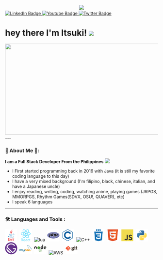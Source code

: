 <div id="header" align="center">
  <img src="https://cdn.discordapp.com/attachments/776228439006248960/1331746013106540665/hmmm.jpg?ex=6792bca0&is=67916b20&hm=ba56b7e959b030df11cd1220695b04245f0a571b07f5ae3ebfcd12e3dd216883&" width="100"/>
</div>
<div id="badges">
  <a href="https://www.twitch.tv/Icyunspeakable">
    <img src="https://img.shields.io/badge/twitch-purple?style=for-the-badge&logo=twitch&logoColor=white" alt="LinkedIn Badge"/>
  </a>
  <a href="https://www.youtube.com/@icyunspeakable">
    <img src="https://img.shields.io/badge/YouTube-red?style=for-the-badge&logo=youtube&logoColor=white" alt="Youtube Badge"/>
  </a>
  <a href="https://x.com/Icyunspeakable">
    <img src="https://img.shields.io/badge/Twitter-blue?style=for-the-badge&logo=twitter&logoColor=white" alt="Twitter Badge"/>
  </a>
</div>
<h1>
  hey there I'm Itsuki!
  <img src="https://media.giphy.com/media/hvRJCLFzcasrR4ia7z/giphy.gif" width="30px"/>
</h1>
<div align="center">
  <img src="https://i.giphy.com/jAe22Ec5iICCk.webp" width="600" height="300"/>
</div>
---

### 💮 About Me 💮:
**I am a Full Stack Developer From the Philippines** <img src="https://media3.giphy.com/media/v1.Y2lkPTc5MGI3NjExcmtzcXQ3cmc3NHlldzB1ZHF6eDY4MzIzcmd3MjVscDd5ZzBtYWZ3ciZlcD12MV9pbnRlcm5hbF9naWZfYnlfaWQmY3Q9Zw/auNKlB8HFodib8y2Ll/giphy.gif" width="30">
  - I First started programming back in 2016 with Java (it is still my favorite coding language to this day)
  - I have a very mixed background (I'm filipino, black, chinese, italian, and have a Japanese uncle)
  - I enjoy reading, writing, coding, watching anime, playing games (JRPGS, MMORPGS, Rhythm Games(SDVX, OSU!, QUAVER), etc)
  - I speak 6 languages
---

### :hammer_and_wrench: Languages and Tools :
  <div>
  <img src="https://github.com/devicons/devicon/blob/master/icons/java/java-original-wordmark.svg" title="Java" alt="Java" width="40" height="40"/>&nbsp;
  <img src="https://github.com/devicons/devicon/blob/master/icons/react/react-original-wordmark.svg" title="React" alt="React" width="40" height="40"/>&nbsp;
  <img src="https://github.com/devicons/devicon/blob/master/icons//.svg" title="lua" alt="lua" width="40" height="40"/>&nbsp;
  <img src="https://github.com/devicons/devicon/blob/master/icons/php/php-original.svg" title="php" alt="php" width="40" height="40"/>&nbsp;
  <img src="https://github.com/devicons/devicon/blob/master/icons/C/C-line.svg" title="Flutter" alt="C" width="40" height="40"/>&nbsp;
  <img src="https://github.com/devicons/devicon/tree/master/icons/cplusplus/cplusplus-original.svg" title="C++" alt="C++ " width="40" height="40"/>&nbsp;
  <img src="https://github.com/devicons/devicon/blob/master/icons/css3/css3-plain-wordmark.svg"  title="CSS3" alt="CSS" width="40" height="40"/>&nbsp;
  <img src="https://github.com/devicons/devicon/blob/master/icons/html5/html5-original.svg" title="HTML5" alt="HTML" width="40" height="40"/>&nbsp;
  <img src="https://github.com/devicons/devicon/blob/master/icons/javascript/javascript-original.svg" title="JavaScript" alt="JavaScript" width="40" height="40"/>&nbsp;
  <img src="https://github.com/devicons/devicon/blob/master/icons/python/python-original.svg" title="python" alt="Python" width="40" height="40"/>&nbsp;
  <img src="https://github.com/devicons/devicon/blob/master/icons/gatsby/gatsby-original.svg" title="Gatsby"  alt="Gatsby" width="40" height="40"/>&nbsp;
  <img src="https://github.com/devicons/devicon/blob/master/icons/mysql/mysql-original-wordmark.svg" title="MySQL"  alt="MySQL" width="40" height="40"/>&nbsp;
  <img src="https://github.com/devicons/devicon/blob/master/icons/nodejs/nodejs-original-wordmark.svg" title="NodeJS" alt="NodeJS" width="40" height="40"/>&nbsp;
  <img src="https://github.com/devicons/devicon/blob/master/icons/C#/C#-original.svg" title="AWS" alt="AWS" width="40" height="40"/>&nbsp;
  <img src="https://github.com/devicons/devicon/blob/master/icons/git/git-original-wordmark.svg" title="Git" **alt="Git" width="40" height="40"/>
</div>
